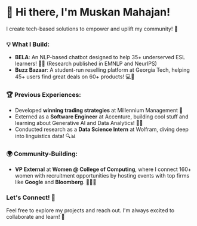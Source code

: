 # 👋 Hi there, I'm Muskan Mahajan! 

I create tech-based solutions to empower and uplift my community! 🌱

### 💡 What I Build:
- **BELA**: An NLP-based chatbot designed to help 35+ underserved ESL learners! 🤖✨ (Research published in EMNLP and NeurIPS)
- **Buzz Bazaar**: A student-run reselling platform at Georgia Tech, helping 45+ users find great deals on 60+ products! 💻💸

### 🏆 Previous Experiences:
- Developed **winning trading strategies** at Millennium Management 💼
- Externed as a **Software Engineer** at Accenture, building cool stuff and learning about Generative AI and Data Analytics! 👩‍💻
- Conducted research as a **Data Science Intern** at Wolfram, diving deep into linguistics data! 🔍📊

### 🌍 Community-Building:
- **VP External** at **Women @ College of Computing**, where I connect 160+ women with recruitment opportunities by hosting events with top firms like **Google** and **Bloomberg**. 👩‍💻💖

### Let's Connect! 🌟  
Feel free to explore my projects and reach out. I'm always excited to collaborate and learn! 💬
